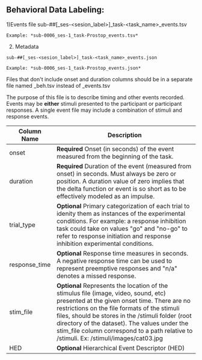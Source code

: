 ## Behavioral Data Labeling: 


  1)Events file 
    sub-##[_ses-<sesion_label>]_task-<task_name>_events.tsv
    
    Example: *sub-0006_ses-1_task-Prostop_events.tsv*
    
  2) Metadata 
  
  
    sub-##[_ses-<sesion_label>]_task-<task_name>_events.json 
    
    Example: *sub-0006_ses-1_task-Prostop_events.json*
    
    
    
Files that don't include onset and duration columns should be in a separate file named _beh.tsv instead of _events.tsv



The purpose of this file is to describe timing and other events recorded. Events may be **either** stimuli presented to the participant or participant responses. A single event file may include a combination of stimuli and response events.

| Column Name  | Description |
| ------------- | ------------- |
| onset  | **Required** Onset (in seconds) of the event measured from the beginning of the task.  |
| duration  | **Required** Duration of the event (measured from onset) in seconds. Must always be zero or position. A duration value of zero implies that the delta function or event is so short as to be effectively modeled as an impulse.   |
| trial_type  | **Optional** Primary categorization of each trial to idenity them as instances of the experimental conditions. For example: a response inhibition task could take on values "go" and "no-go" to refer to response initiation and response inhibition experimental conditions.  |
| response_time  | **Optional** Response time measures in seconds. A negative response time can be used to represent preemptive responses and "n/a" denotes a missed response.   |
| stim_file  | **Optional** Represents the location of the stimulus file (image, video, sound, etc) presented at the given onset time. There are no restrictions on the file formats of the stimuli files, should be stores in the /stimuli folder (root directory of the dataset). The values under the stim_file column correspond to a path relative to /stimuli. Ex: /stimuli/images/cat03.jpg  |
| HED  | **Optional** Hierarchical Event Descriptor (HED)  |
